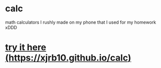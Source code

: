 # calc
math calculators I rushly made on my phone that I used for my homework xDDD

# [try it here (https://xjrb10.github.io/calc)](https://xjrb10.github.io/calc)

